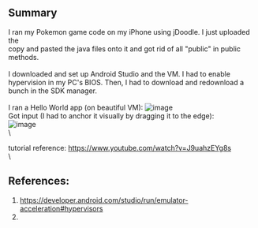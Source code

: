 ## Summary
I ran my Pokemon game code on my iPhone using jDoodle. I just uploaded the \
copy and pasted the java files onto it and got rid of all "public" in public methods. \
\
I downloaded and set up Android Studio and the VM.
I had to enable hypervision in my PC's BIOS. Then, I had to download and redownload a bunch in the SDK manager. \
\
I ran a Hello World app (on beautiful VM):
![image](https://github.com/user-attachments/assets/b48a2365-4315-4bea-a04c-b80face7069c)
\
Got input (I had to anchor it visually by dragging it to the edge): \
![image](https://github.com/user-attachments/assets/fe45fbd3-c446-4859-9fdc-5bd547e227ed)\
\

tutorial reference: https://www.youtube.com/watch?v=J9uahzEYg8s \
\

## References:
1. https://developer.android.com/studio/run/emulator-acceleration#hypervisors
2. 
